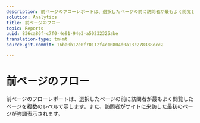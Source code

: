 ```yaml
---
description: 前ページのフローレポートは、選択したページの前に訪問者が最もよく閲覧したページを複数のレベルで示します。また、訪問者がサイトに来訪した最初のページが強調表示されます。
solution: Analytics
title: 前ページのフロー
topic: Reports
uuid: 836ca86f-c7f0-4e91-94e3-a50232325abe
translation-type: tm+mt
source-git-commit: 16ba0b12e0f70112f4c10804d0a13c278388ecc2

---
```



# 前ページのフロー

前ページのフローレポートは、選択したページの前に訪問者が最もよく閲覧したページを複数のレベルで示します。また、訪問者がサイトに来訪した最初のページが強調表示されます。

